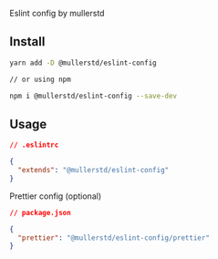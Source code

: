 Eslint config by mullerstd

## Install

```bash
yarn add -D @mullerstd/eslint-config

// or using npm

npm i @mullerstd/eslint-config --save-dev
```

## Usage

```json
// .eslintrc

{
  "extends": "@mullerstd/eslint-config"
}
```

Prettier config (optional)

```json
// package.json

{
  "prettier": "@mullerstd/eslint-config/prettier"
}
```
